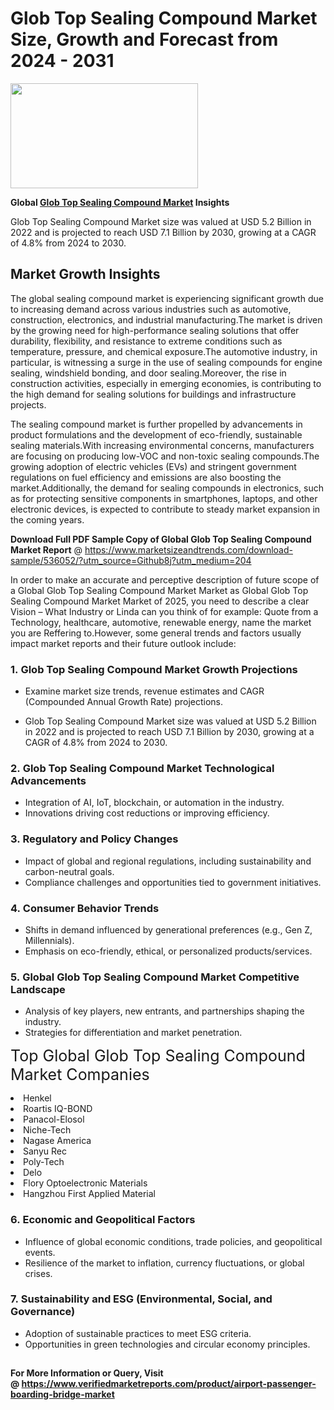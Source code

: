<H1>Glob Top Sealing Compound Market Size, Growth and Forecast from 2024 - 2031</H1><img class="aligncenter size-medium wp-image-584254" src="https://thirdeyenews.in/wp-content/uploads/2024/09/Global-Market-Research-300x168.jpeg" alt="" width="300" height="168" /><p><strong>Global&nbsp;<a href="https://www.marketsizeandtrends.com/download-sample/536052/?utm_source=Github8j?utm_medium=204">Glob Top Sealing Compound Market</a> Insights</strong></p><p>Glob Top Sealing Compound Market size was valued at USD 5.2 Billion in 2022 and is projected to reach USD 7.1 Billion by 2030, growing at a CAGR of 4.8% from 2024 to 2030.</p><p><h2>Market Growth Insights</h2> <p>The global sealing compound market is experiencing significant growth due to increasing demand across various industries such as automotive, construction, electronics, and industrial manufacturing.The market is driven by the growing need for high-performance sealing solutions that offer durability, flexibility, and resistance to extreme conditions such as temperature, pressure, and chemical exposure.The automotive industry, in particular, is witnessing a surge in the use of sealing compounds for engine sealing, windshield bonding, and door sealing.Moreover, the rise in construction activities, especially in emerging economies, is contributing to the high demand for sealing solutions for buildings and infrastructure projects.</p> <p>The sealing compound market is further propelled by advancements in product formulations and the development of eco-friendly, sustainable sealing materials.With increasing environmental concerns, manufacturers are focusing on producing low-VOC and non-toxic sealing compounds.The growing adoption of electric vehicles (EVs) and stringent government regulations on fuel efficiency and emissions are also boosting the market.Additionally, the demand for sealing compounds in electronics, such as for protecting sensitive components in smartphones, laptops, and other electronic devices, is expected to contribute to steady market expansion in the coming years.</p> <p><span class=""><strong>Download Full PDF Sample Copy of Global Glob Top Sealing Compound Market Report</strong> @ <a href="https://www.marketsizeandtrends.com/download-sample/536052/?utm_source=Github8j?utm_medium=204" target="_blank">https://www.marketsizeandtrends.com/download-sample/536052/?utm_source=Github8j?utm_medium=204</a></span></p><p>In order to make an accurate and perceptive description of future scope of a Global&nbsp;Glob Top Sealing Compound Market Market as Global&nbsp;Glob Top Sealing Compound Market Market of 2025, you need to describe a clear Vision &ndash; What Industry or Linda can you think of for example: Quote from a Technology, healthcare, automotive, renewable energy, name the market you are Reffering to.However, some general trends and factors usually impact market reports and their future outlook include:</p><h3>1.&nbsp;<strong>Glob Top Sealing Compound Market Growth Projections</strong></h3><ul><li>Examine market size trends, revenue estimates and CAGR (Compounded Annual Growth Rate) projections.</li><li><p>Glob Top Sealing Compound Market size was valued at USD 5.2 Billion in 2022 and is projected to reach USD 7.1 Billion by 2030, growing at a CAGR of 4.8% from 2024 to 2030.</p></li></ul><h3>2.&nbsp;<strong>Glob Top Sealing Compound Market Technological Advancements</strong></h3><ul><li>Integration of AI, IoT, blockchain, or automation in the industry.</li><li>Innovations driving cost reductions or improving efficiency.</li></ul><h3>3.&nbsp;<strong>Regulatory and Policy Changes</strong></h3><ul><li>Impact of global and regional regulations, including sustainability and carbon-neutral goals.</li><li>Compliance challenges and opportunities tied to government initiatives.</li></ul><h3>4.&nbsp;<strong>Consumer Behavior Trends</strong></h3><ul><li>Shifts in demand influenced by generational preferences (e.g., Gen Z, Millennials).</li><li>Emphasis on eco-friendly, ethical, or personalized products/services.</li></ul><h3>5.&nbsp;<strong>Global Glob Top Sealing Compound Market Competitive Landscape</strong></h3><ul><li>Analysis of key players, new entrants, and partnerships shaping the industry.</li><li>Strategies for differentiation and market penetration.</li></ul><p data-pm-slice="1 1 []"><span style="color: inherit; font-family: inherit; font-size: 25px;">Top Global Glob Top Sealing Compound Market Companies</span></p><div class="" data-test-id=""><p><li>Henkel</li><li> Roartis IQ-BOND</li><li> Panacol-Elosol</li><li> Niche-Tech</li><li> Nagase America</li><li> Sanyu Rec</li><li> Poly-Tech</li><li> Delo</li><li> Flory Optoelectronic Materials</li><li> Hangzhou First Applied Material</li></p></div><h3>6.&nbsp;<strong>Economic and Geopolitical Factors</strong></h3><ul><li>Influence of global economic conditions, trade policies, and geopolitical events.</li><li>Resilience of the market to inflation, currency fluctuations, or global crises.</li></ul><h3>7.&nbsp;<strong>Sustainability and ESG (Environmental, Social, and Governance)</strong></h3><ul><li>Adoption of sustainable practices to meet ESG criteria.</li><li>Opportunities in green technologies and circular economy principles.</li></ul><h2><strong style="font-size: 14px;">For More Information or Query, Visit @&nbsp;</strong><a style="background-color: #ffffff; font-size: 14px;" href="https://www.marketsizeandtrends.com/report/glob-top-sealing-compound-market/" target="_blank">https://www.verifiedmarketreports.com/product/airport-passenger-boarding-bridge-market</a></h2>